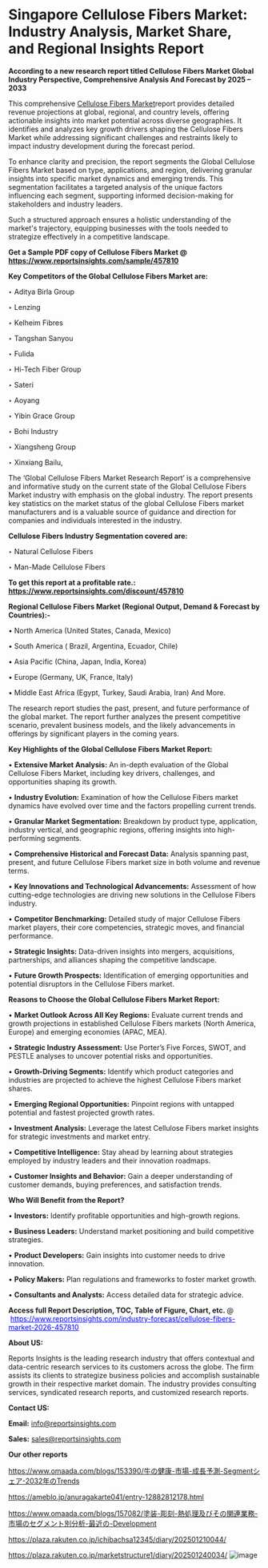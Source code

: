 # Singapore Cellulose Fibers Market: Industry Analysis, Market Share, and Regional Insights Report

<strong>According to a new research report titled Cellulose Fibers Market Global Industry Perspective, Comprehensive Analysis And Forecast by 2025 – 2033</strong>

This comprehensive <a href=https://www.reportsinsights.com/sample/457810>Cellulose Fibers Market</a>report provides detailed revenue projections at global, regional, and country levels, offering actionable insights into market potential across diverse geographies. It identifies and analyzes key growth drivers shaping the Cellulose Fibers Market while addressing significant challenges and restraints likely to impact industry development during the forecast period.

To enhance clarity and precision, the report segments the Global Cellulose Fibers Market based on type, applications, and region, delivering granular insights into specific market dynamics and emerging trends. This segmentation facilitates a targeted analysis of the unique factors influencing each segment, supporting informed decision-making for stakeholders and industry leaders.

Such a structured approach ensures a holistic understanding of the market's trajectory, equipping businesses with the tools needed to strategize effectively in a competitive landscape.

<strong>Get a Sample PDF copy of Cellulose Fibers Market </strong><strong>@<a href=https://www.reportsinsights.com/sample/457810 style=color:#0000ff;> https://www.reportsinsights.com/sample/457810</a></strong></font>

<strong>Key Competitors of the Global Cellulose Fibers Market are:</strong>

‣ Aditya Birla Group

‣ Lenzing

‣ Kelheim Fibres

‣ Tangshan Sanyou

‣ Fulida

‣ Hi-Tech Fiber Group

‣ Sateri

‣ Aoyang

‣ Yibin Grace Group

‣ Bohi Industry

‣ Xiangsheng Group

‣ Xinxiang Bailu,

The ‘Global Cellulose Fibers Market Research Report’ is a comprehensive and informative study on the current state of the Global Cellulose Fibers Market industry with emphasis on the global industry. The report presents key statistics on the market status of the global Cellulose Fibers market manufacturers and is a valuable source of guidance and direction for companies and individuals interested in the industry.

<strong>Cellulose Fibers Industry Segmentation covered are:</strong>

‣ Natural Cellulose Fibers

‣ Man-Made Cellulose Fibers

<strong>To get this report at a profitable rate.: <a href=https://www.reportsinsights.com/discount/457810 style=color:#0000ff;>https://www.reportsinsights.com/discount/457810</a></strong></font>

<strong>Regional Cellulose Fibers Market (Regional Output, Demand &amp; Forecast by Countries):-</strong>

• North America (United States, Canada, Mexico)

• South America ( Brazil, Argentina, Ecuador, Chile)

• Asia Pacific (China, Japan, India, Korea)

• Europe (Germany, UK, France, Italy)

• Middle East Africa (Egypt, Turkey, Saudi Arabia, Iran) And More.

The research report studies the past, present, and future performance of the global market. The report further analyzes the present competitive scenario, prevalent business models, and the likely advancements in offerings by significant players in the coming years.

<strong>Key Highlights of the Global Cellulose Fibers Market Report:</strong>

• <strong>Extensive Market Analysis:</strong> An in-depth evaluation of the Global Cellulose Fibers Market, including key drivers, challenges, and opportunities shaping its growth.

• <strong>Industry Evolution:</strong> Examination of how the Cellulose Fibers market dynamics have evolved over time and the factors propelling current trends.

• <strong>Granular Market Segmentation:</strong> Breakdown by product type, application, industry vertical, and geographic regions, offering insights into high-performing segments.

• <strong>Comprehensive Historical and Forecast Data:</strong> Analysis spanning past, present, and future Cellulose Fibers market size in both volume and revenue terms.

• <strong>Key Innovations and Technological Advancements:</strong> Assessment of how cutting-edge technologies are driving new solutions in the Cellulose Fibers industry.

• <strong>Competitor Benchmarking:</strong> Detailed study of major Cellulose Fibers market players, their core competencies, strategic moves, and financial performance.

• <strong>Strategic Insights:</strong> Data-driven insights into mergers, acquisitions, partnerships, and alliances shaping the competitive landscape.

• <strong>Future Growth Prospects:</strong> Identification of emerging opportunities and potential disruptors in the Cellulose Fibers market.

<strong>Reasons to Choose the Global Cellulose Fibers Market Report:</strong>

• <strong>Market Outlook Across All Key Regions:</strong> Evaluate current trends and growth projections in established Cellulose Fibers markets (North America, Europe) and emerging economies (APAC, MEA).

• <strong>Strategic Industry Assessment:</strong> Use Porter’s Five Forces, SWOT, and PESTLE analyses to uncover potential risks and opportunities.

• <strong>Growth-Driving Segments:</strong> Identify which product categories and industries are projected to achieve the highest Cellulose Fibers market shares.

• <strong>Emerging Regional Opportunities:</strong> Pinpoint regions with untapped potential and fastest projected growth rates.

• <strong>Investment Analysis:</strong> Leverage the latest Cellulose Fibers market insights for strategic investments and market entry.

• <strong>Competitive Intelligence:</strong> Stay ahead by learning about strategies employed by industry leaders and their innovation roadmaps.

• <strong>Customer Insights and Behavior:</strong> Gain a deeper understanding of customer demands, buying preferences, and satisfaction trends.

<strong>Who Will Benefit from the Report?</strong>

• <strong>Investors:</strong> Identify profitable opportunities and high-growth regions.

• <strong>Business Leaders:</strong> Understand market positioning and build competitive strategies.

• <strong>Product Developers:</strong> Gain insights into customer needs to drive innovation.

• <strong>Policy Makers:</strong> Plan regulations and frameworks to foster market growth.

• <strong>Consultants and Analysts:</strong> Access detailed data for strategic advice.
</ul>
<strong>Access full Report Description, TOC, Table of Figure, Chart, etc. </strong>@  <a href=https://www.reportsinsights.com/industry-forecast/cellulose-fibers-market-2026-457810 style=color:#0000ff;>https://www.reportsinsights.com/industry-forecast/cellulose-fibers-market-2026-457810</a></font>

<strong><strong>About US</strong>:</strong>

Reports Insights is the leading research industry that offers contextual and data-centric research services to its customers across the globe. The firm assists its clients to strategize business policies and accomplish sustainable growth in their respective market domain. The industry provides consulting services, syndicated research reports, and customized research reports.

<strong>Contact US:</strong>

<p class=""""><b>Email:</b> <a href=mailto:info@reportsinsights.com>info@reportsinsights.com</a></p>
<p class=""""><b>Sales:</b> <a href=mailto:sales@reportsinsights.com>sales@reportsinsights.com</a></p>

<strong>Our other reports</strong>

<a href=https://www.omaada.com/blogs/153390/牛の健康-市場-成長予測-Segmentシェア-2032年のTrends>https://www.omaada.com/blogs/153390/牛の健康-市場-成長予測-Segmentシェア-2032年のTrends</a>

<a href=https://ameblo.jp/anuragakarte041/entry-12882812178.html>https://ameblo.jp/anuragakarte041/entry-12882812178.html</a>

<a href=https://www.omaada.com/blogs/157082/塗装-彫刻-熱処理及びその関連業務-市場のセグメント別分析-最近の-Development>https://www.omaada.com/blogs/157082/塗装-彫刻-熱処理及びその関連業務-市場のセグメント別分析-最近の-Development</a>

<a href=https://plaza.rakuten.co.jp/ichibachsa12345/diary/202501210044/>https://plaza.rakuten.co.jp/ichibachsa12345/diary/202501210044/</a>

<a href=https://plaza.rakuten.co.jp/marketstructure1/diary/202501240034/>https://plaza.rakuten.co.jp/marketstructure1/diary/202501240034/</a>
![image](https://github.com/user-attachments/assets/634347b8-f952-4725-afbd-fd589986daf4)
